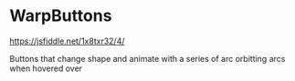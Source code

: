 WarpButtons
==

https://jsfiddle.net/1x8txr32/4/

Buttons that change shape and animate with a series of arc orbitting arcs when hovered over
